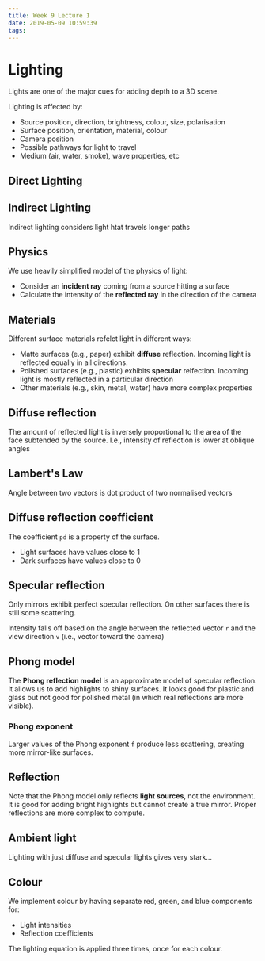 ```yaml
---
title: Week 9 Lecture 1
date: 2019-05-09 10:59:39
tags:
---
```


# Lighting

Lights are one of the major cues for adding depth to a 3D scene.

Lighting is affected by:
* Source position, direction, brightness, colour, size, polarisation
* Surface position, orientation, material, colour
* Camera position
* Possible pathways for light to travel
* Medium (air, water, smoke), wave properties, etc

## Direct Lighting

## Indirect Lighting

Indirect lighting considers light htat travels longer paths

## Physics

We use heavily simplified model of the physics of light:
* Consider an **incident ray** coming from a source hitting a surface
* Calculate the intensity of the **reflected ray** in the direction of the camera

## Materials

Different surface materials refelct light in different ways:
* Matte surfaces (e.g., paper) exhibit **diffuse** reflection. Incoming light is reflected equally in all directions.
* Polished surfaces (e.g., plastic) exhibits **specular** relfection. Incoming light is mostly reflected in a particular direction
* Other materials (e.g., skin, metal, water) have more complex properties

## Diffuse reflection

The amount of reflected light is inversely proportional to the area of the face subtended by the source. I.e., intensity of reflection is lower at oblique angles

## Lambert's Law

Angle between two vectors is dot product of two normalised vectors

## Diffuse reflection coefficient

The coefficient `pd` is a property of the surface.
* Light surfaces have values close to 1
* Dark surfaces have values close to 0

## Specular reflection

Only mirrors exhibit perfect specular reflection. On other surfaces there is still some scattering.

Intensity falls off based on the angle between the reflected vector `r` and the view direction `v` (i.e., vector toward the camera)

## Phong model

The **Phong reflection model** is an approximate model of specular reflection. It allows us to add highlights to shiny surfaces. It looks good for plastic and glass but not good for polished metal (in which real reflections are more visible).

### Phong exponent

Larger values of the Phong exponent `f` produce less scattering, creating more mirror-like surfaces.

## Reflection

Note that the Phong model only reflects **light sources**, not the environment. It is good for adding bright highlights but cannot create a true mirror. Proper reflections are more complex to compute.

## Ambient light

Lighting with just diffuse and specular lights gives very stark...

## Colour

We implement colour by having separate red, green, and blue components for:
* Light intensities
* Reflection coefficients

The lighting equation is applied three times, once for each colour.
